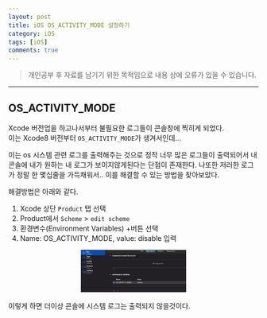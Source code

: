 ```yaml
---
layout: post
title: iOS OS_ACTIVITY_MODE 설정하기
category: iOS
tags: [iOS]
comments: true
---
```


> 개인공부 후 자료를 남기기 위한 목적임으로 내용 상에 오류가 있을 수 있습니다.    

<hr>

## OS_ACTIVITY_MODE

Xcode 버전업을 하고나서부터 불필요한 로그들이 콘솔창에 찍히게 되었다. <br>
이는 Xcode8 버전부터 `OS_ACTIVITY_MODE`가 생겨서인데...

이는 os 시스템 관련 로그를 출력해주는 것으로 정작 너무 많은 로그들이 출력되어서 내 콘솔에 내가 원하는 내 로그가 보이지않게된다는 단점이 존재한다. 나또한 저러한 로그가 정말 한 몇십줄을 가득채워서.. 이를 해결할 수 있는 방법을 찾아보았다.

해결방법은 아래와 같다.

1. Xcode 상단 `Product` 탭 선택
2. Product에서 `Scheme` > `edit scheme`
3. 환경변수(Environment Variables) +버튼 선택
4. Name: OS_ACTIVITY_MODE, value: disable 입력

<center>
<figure>
<img src="/assets/post-img/iOS/iOS3/23.png" alt="" width="50%">
</figure>
</center>


이렇게 하면 더이상 콘솔에 시스템 로그는 출력되지 않을것이다.
